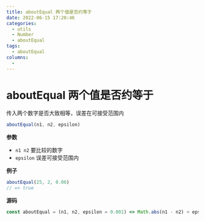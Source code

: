 ```yaml
---
title: aboutEqual 两个值是否约等于
date: 2022-06-15 17:20:46
categories: 
  - utils
  - Number
  - aboutEqual
tags: 
  - aboutEqual
columns: 
  - 
---
```

# aboutEqual 两个值是否约等于

传入两个数字是否大致相等，误差在可接受范围内

```js
aboutEqual(n1, n2, epsilon)
```

**参数**

- `n1 n2` 要比较的数字
- `epsilon` 误差可接受范围内

**例子**

```js
aboutEqual(25, 2, 0.06)
// => true
```

**源码**

```js
const aboutEqual = (n1, n2, epsilon = 0.001) => Math.abs(n1 - n2) < epsilon
```
